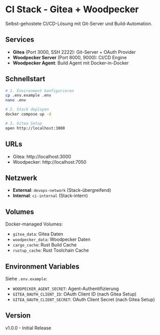 # CI Stack - Gitea + Woodpecker

Selbst-gehostete CI/CD-Lösung mit Git-Server und Build-Automation.

## Services

- **Gitea** (Port 3000, SSH 2222): Git-Server + OAuth Provider
- **Woodpecker Server** (Port 8000, 9000): CI/CD Engine
- **Woodpecker Agent**: Build Agent mit Docker-in-Docker

## Schnellstart

```bash
# 1. Environment konfigurieren
cp .env.example .env
nano .env

# 2. Stack deployen
docker compose up -d

# 3. Gitea Setup
open http://localhost:3000
```

## URLs

- Gitea: http://localhost:3000
- Woodpecker: http://localhost:7050

## Netzwerk

- **External**: `devops-network` (Stack-übergreifend)
- **Internal**: `ci-internal` (Stack-intern)

## Volumes

Docker-managed Volumes:
- `gitea_data`: Gitea Daten
- `woodpecker_data`: Woodpecker Daten
- `cargo_cache`: Rust Build Cache
- `rustup_cache`: Rust Toolchain Cache

## Environment Variables

Siehe `.env.example`:
- `WOODPECKER_AGENT_SECRET`: Agent-Authentifizierung
- `GITEA_OAUTH_CLIENT_ID`: OAuth Client ID (nach Gitea Setup)
- `GITEA_OAUTH_CLIENT_SECRET`: OAuth Client Secret (nach Gitea Setup)

## Version

v1.0.0 - Initial Release
